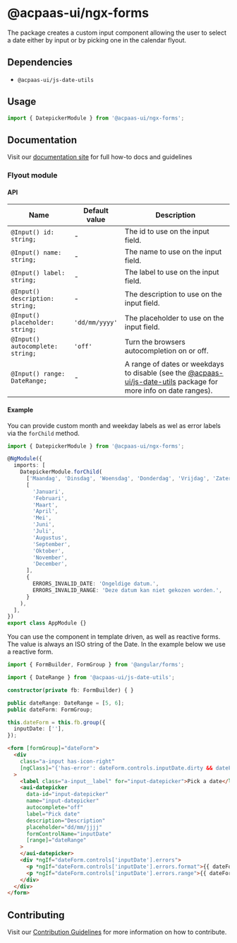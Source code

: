 # @acpaas-ui/ngx-forms

The package creates a custom input component allowing the user to select a date either by input or by picking one in the calendar flyout.

## Dependencies

- `@acpaas-ui/js-date-utils`

## Usage

```typescript
import { DatepickerModule } from '@acpaas-ui/ngx-forms';
```

## Documentation

Visit our [documentation site](https://antwerp-ui.digipolis.be/) for full how-to docs and guidelines

### Flyout module

#### API

| Name                             | Default value  | Description                                                                                                                                                                                                     |
| -------------------------------- | -------------- | --------------------------------------------------------------------------------------------------------------------------------------------------------------------------------------------------------------- |
| `@Input() id: string;`           | -              | The id to use on the input field.                                                                                                                                                                               |
| `@Input() name: string;`         | -              | The name to use on the input field.                                                                                                                                                                             |
| `@Input() label: string;`        | -              | The label to use on the input field.                                                                                                                                                                            |
| `@Input() description: string;`  | -              | The description to use on the input field.                                                                                                                                                                      |
| `@Input() placeholder: string;`  | `'dd/mm/yyyy'` | The placeholder to use on the input field.                                                                                                                                                                      |
| `@Input() autocomplete: string;` | `'off'`        | Turn the browsers autocompletion on or off.                                                                                                                                                                     |
| `@Input() range: DateRange;`     | -              | A range of dates or weekdays to disable (see the [@acpaas-ui/js-date-utils](https://github.com/digipolisantwerp/antwerp-ui_js/blob/master/packages/date-utils/README.md) package for more info on date ranges). |

#### Example

You can provide custom month and weekday labels as wel as error labels via the `forChild` method.

```typescript
import { DatepickerModule } from '@acpaas-ui/ngx-forms';

@NgModule({
  imports: [
    DatepickerModule.forChild(
      ['Maandag', 'Dinsdag', 'Woensdag', 'Donderdag', 'Vrijdag', 'Zaterdag', 'Zondag'],
      [
        'Januari',
        'Februari',
        'Maart',
        'April',
        'Mei',
        'Juni',
        'Juli',
        'Augustus',
        'September',
        'Oktober',
        'November',
        'December',
      ],
      {
        ERRORS_INVALID_DATE: 'Ongeldige datum.',
        ERRORS_INVALID_RANGE: 'Deze datum kan niet gekozen worden.',
      }
    ),
  ],
})
export class AppModule {}
```

You can use the component in template driven, as well as reactive forms. The value is always an ISO string of the Date.
In the example below we use a reactive form.

```typescript
import { FormBuilder, FormGroup } from '@angular/forms';

import { DateRange } from '@acpaas-ui/js-date-utils';

constructor(private fb: FormBuilder) { }

public dateRange: DateRange = [5, 6];
public dateForm: FormGroup;

this.dateForm = this.fb.group({
  inputDate: [''],
});
```

```html
<form [formGroup]="dateForm">
  <div
    class="a-input has-icon-right"
    [ngClass]="{'has-error': dateForm.controls.inputDate.dirty && dateForm.controls.inputDate.invalid}"
  >
    <label class="a-input__label" for="input-datepicker">Pick a date</label>
    <aui-datepicker
      data-id="input-datepicker"
      name="input-datepicker"
      autocomplete="off"
      label="Pick date"
      description="Description"
      placeholder="dd/mm/jjjj"
      formControlName="inputDate"
      [range]="dateRange"
    >
    </aui-datepicker>
    <div *ngIf="dateForm.controls['inputDate'].errors">
      <p *ngIf="dateForm.controls['inputDate'].errors.format">{{ dateForm.controls['inputDate'].errors.format }}</p>
      <p *ngIf="dateForm.controls['inputDate'].errors.range">{{ dateForm.controls['inputDate'].errors.range }}</p>
    </div>
  </div>
</form>
```

## Contributing

Visit our [Contribution Guidelines](../../../../../CONTRIBUTING.md) for more information on how to contribute.
